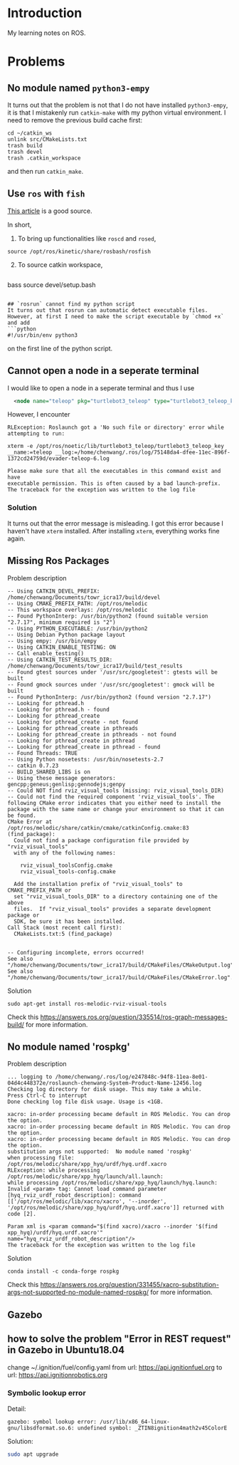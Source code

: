 # Introduction 
My learning notes on ROS.

# Problems 
## No module named `python3-empy`
It turns out that the problem is not that I do not have installed `python3-empy`, it is that I mistakenly run `catkin-make` with my python virtual environment. I need to remove the previous build cache first:
```
cd ~/catkin_ws  
unlink src/CMakeLists.txt
trash build
trash devel
trash .catkin_workspace
```
and then run `catkin_make`.

## Use `ros` with `fish` 
[This article](https://yodahuang.github.io/articles/How-to-let-ROS-play-happily-with-fish/) is a good source.

In short,
1. To bring up functionalities like `roscd` and `rosed`,
  ```
  source /opt/ros/kinetic/share/rosbash/rosfish
  ```
2. To source catkin workspace,
   ```
  bass source devel/setup.bash
   ```

## `rosrun` cannot find my python script
It turns out that rosrun can automatic detect executable files. However, at first I need to make the script executable by `chmod +x` and add 
```python
#!/usr/bin/env python3
```
on the first line of the python script.


## Cannot open a node in a seperate terminal
I would like to open a node in a seperate terminal and thus I use 
```xml
  <node name="teleop" pkg="turtlebot3_teleop" type="turtlebot3_teleop_key" output="screen" launch-prefix="xterm -e" />
```
However, I encounter

```
RLException: Roslaunch got a 'No such file or directory' error while attempting to run:

xterm -e /opt/ros/noetic/lib/turtlebot3_teleop/turtlebot3_teleop_key __name:=teleop __log:=/home/chenwang/.ros/log/75148da4-dfee-11ec-896f-1372cd24759d/evader-teleop-6.log

Please make sure that all the executables in this command exist and have
executable permission. This is often caused by a bad launch-prefix.
The traceback for the exception was written to the log file
```

### Solution
It turns out that the error message is misleading. I got this error because I haven't have `xterm` installed. After installing `xterm`, everything works fine again.


## Missing Ros Packages
Problem description
```
-- Using CATKIN_DEVEL_PREFIX: /home/chenwang/Documents/towr_icra17/build/devel
-- Using CMAKE_PREFIX_PATH: /opt/ros/melodic
-- This workspace overlays: /opt/ros/melodic
-- Found PythonInterp: /usr/bin/python2 (found suitable version "2.7.17", minimum required is "2") 
-- Using PYTHON_EXECUTABLE: /usr/bin/python2
-- Using Debian Python package layout
-- Using empy: /usr/bin/empy
-- Using CATKIN_ENABLE_TESTING: ON
-- Call enable_testing()
-- Using CATKIN_TEST_RESULTS_DIR: /home/chenwang/Documents/towr_icra17/build/test_results
-- Found gtest sources under '/usr/src/googletest': gtests will be built
-- Found gmock sources under '/usr/src/googletest': gmock will be built
-- Found PythonInterp: /usr/bin/python2 (found version "2.7.17") 
-- Looking for pthread.h
-- Looking for pthread.h - found
-- Looking for pthread_create
-- Looking for pthread_create - not found
-- Looking for pthread_create in pthreads
-- Looking for pthread_create in pthreads - not found
-- Looking for pthread_create in pthread
-- Looking for pthread_create in pthread - found
-- Found Threads: TRUE  
-- Using Python nosetests: /usr/bin/nosetests-2.7
-- catkin 0.7.23
-- BUILD_SHARED_LIBS is on
-- Using these message generators: gencpp;geneus;genlisp;gennodejs;genpy
-- Could NOT find rviz_visual_tools (missing: rviz_visual_tools_DIR)
-- Could not find the required component 'rviz_visual_tools'. The following CMake error indicates that you either need to install the package with the same name or change your environment so that it can be found.
CMake Error at /opt/ros/melodic/share/catkin/cmake/catkinConfig.cmake:83 (find_package):
  Could not find a package configuration file provided by "rviz_visual_tools"
  with any of the following names:

    rviz_visual_toolsConfig.cmake
    rviz_visual_tools-config.cmake

  Add the installation prefix of "rviz_visual_tools" to CMAKE_PREFIX_PATH or
  set "rviz_visual_tools_DIR" to a directory containing one of the above
  files.  If "rviz_visual_tools" provides a separate development package or
  SDK, be sure it has been installed.
Call Stack (most recent call first):
  CMakeLists.txt:5 (find_package)


-- Configuring incomplete, errors occurred!
See also "/home/chenwang/Documents/towr_icra17/build/CMakeFiles/CMakeOutput.log".
See also "/home/chenwang/Documents/towr_icra17/build/CMakeFiles/CMakeError.log".
```
Solution
```
sudo apt-get install ros-melodic-rviz-visual-tools
```
Check this https://answers.ros.org/question/335514/ros-graph-messages-build/ for more information.

## No module named 'rospkg'
Problem description
```
... logging to /home/chenwang/.ros/log/e247848c-94f8-11ea-8e01-04d4c448372e/roslaunch-chenwang-System-Product-Name-12456.log
Checking log directory for disk usage. This may take a while.
Press Ctrl-C to interrupt
Done checking log file disk usage. Usage is <1GB.

xacro: in-order processing became default in ROS Melodic. You can drop the option.
xacro: in-order processing became default in ROS Melodic. You can drop the option.
xacro: in-order processing became default in ROS Melodic. You can drop the option.
substitution args not supported:  No module named 'rospkg'
when processing file: /opt/ros/melodic/share/xpp_hyq/urdf/hyq.urdf.xacro
RLException: while processing /opt/ros/melodic/share/xpp_hyq/launch/all.launch:
while processing /opt/ros/melodic/share/xpp_hyq/launch/hyq.launch:
Invalid <param> tag: Cannot load command parameter [hyq_rviz_urdf_robot_description]: command [['/opt/ros/melodic/lib/xacro/xacro', '--inorder', '/opt/ros/melodic/share/xpp_hyq/urdf/hyq.urdf.xacro']] returned with code [2]. 

Param xml is <param command="$(find xacro)/xacro --inorder '$(find xpp_hyq)/urdf/hyq.urdf.xacro'" name="hyq_rviz_urdf_robot_description"/>
The traceback for the exception was written to the log file
```

Solution
```
conda install -c conda-forge rospkg
```
Check this https://answers.ros.org/question/331455/xacro-substitution-args-not-supported-no-module-named-rospkg/ for more information.

## Gazebo
## how to solve the problem "Error in REST request" in Gazebo in Ubuntu18.04
change ~/.ignition/fuel/config.yaml from
      url: <https://api.ignitionfuel.org>
  to
      url: <https://api.ignitionrobotics.org>

### Symbolic lookup error
Detail:
```
gazebo: symbol lookup error: /usr/lib/x86_64-linux-gnu/libsdformat.so.6: undefined symbol: _ZTIN8ignition4math2v45ColorE
```
Solution:
```Bash
sudo apt upgrade
```